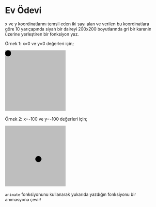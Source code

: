 # Ev Ödevi

x ve y koordinatlarını temsil eden iki sayı alan ve verilen bu koordinatlara göre 10 yarıçapında siyah bir daireyi 200x200 boyutlarında gri bir karenin üzerine yerleştiren bir fonksiyon yaz.

Örnek 1: x=0 ve y=0 değerleri için;

![x=0, y=0](../images/chapter_2_homework.png)

Örnek 2: x=-100 ve y=-100 değerleri için;

![x=100, y=100](../images/chapter_2_homework_100_100.png)

`animate` fonksiyonunu kullanarak yukarıda yazdığın fonksiyonu bir anımasyona çevir!